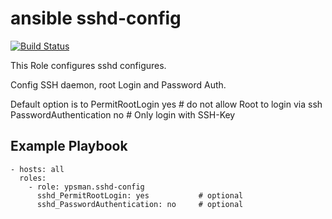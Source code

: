 ansible sshd-config
===================
[![Build Status](https://travis-ci.org/ypsman/ansible-sshd-config.svg?branch=master)](https://travis-ci.org/ypsman/ansible-sshd-config)

This Role configures sshd configures.

Config SSH daemon, root Login and Password Auth.

Default option is to
      PermitRootLogin yes           # do not allow Root to login via ssh
      PasswordAuthentication no     # Only login with SSH-Key

Example Playbook
----------------

    - hosts: all
      roles:
        - role: ypsman.sshd-config
          sshd_PermitRootLogin: yes           # optional  
          sshd_PasswordAuthentication: no     # optional
